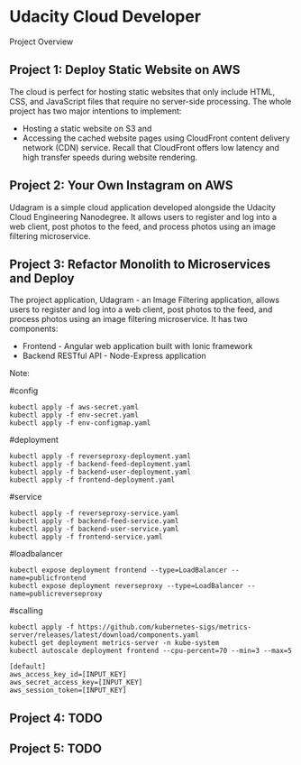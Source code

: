 # Udacity Cloud Developer

Project Overview

## Project 1: Deploy Static Website on AWS

The cloud is perfect for hosting static websites that only include HTML, CSS, and JavaScript files that require no server-side processing. The whole project has two major intentions to implement:
- Hosting a static website on S3 and
- Accessing the cached website pages using CloudFront content delivery network (CDN) service. Recall that CloudFront offers low latency and high transfer speeds during website rendering.

## Project 2: Your Own Instagram on AWS

Udagram is a simple cloud application developed alongside the Udacity Cloud Engineering Nanodegree. It allows users to register and log into a web client, post photos to the feed, and process photos using an image filtering microservice.

## Project 3: Refactor Monolith to Microservices and Deploy

The project application, Udagram - an Image Filtering application, allows users to register and log into a web client, post photos to the feed, and process photos using an image filtering microservice. It has two components:
- Frontend - Angular web application built with Ionic framework
- Backend RESTful API - Node-Express application

Note:

#config
```
kubectl apply -f aws-secret.yaml
kubectl apply -f env-secret.yaml
kubectl apply -f env-configmap.yaml
```

#deployment
```
kubectl apply -f reverseproxy-deployment.yaml
kubectl apply -f backend-feed-deployment.yaml
kubectl apply -f backend-user-deployment.yaml
kubectl apply -f frontend-deployment.yaml
```

#service
```
kubectl apply -f reverseproxy-service.yaml
kubectl apply -f backend-feed-service.yaml
kubectl apply -f backend-user-service.yaml
kubectl apply -f frontend-service.yaml
```

#loadbalancer
```
kubectl expose deployment frontend --type=LoadBalancer --name=publicfrontend
kubectl expose deployment reverseproxy --type=LoadBalancer --name=publicreverseproxy
```

#scalling
```
kubectl apply -f https://github.com/kubernetes-sigs/metrics-server/releases/latest/download/components.yaml
kubectl get deployment metrics-server -n kube-system
kubectl autoscale deployment frontend --cpu-percent=70 --min=3 --max=5
```

```
[default]
aws_access_key_id=[INPUT_KEY]
aws_secret_access_key=[INPUT_KEY]
aws_session_token=[INPUT_KEY]
```

## Project 4: TODO

## Project 5: TODO
